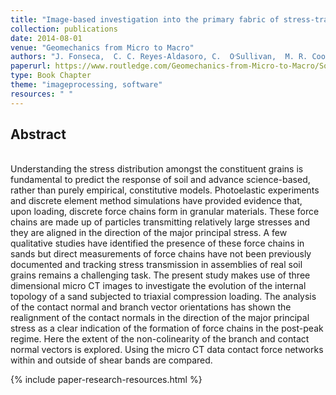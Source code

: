 ```yaml
---
title: "Image-based investigation into the primary fabric of stress-transmitting particles in sand"
collection: publications
date: 2014-08-01
venue: "Geomechanics from Micro to Macro"
authors: "J. Fonseca,  C. C. Reyes-Aldasoro, C.  O׳Sullivan,  M. R. Coop"
paperurl: https://www.routledge.com/Geomechanics-from-Micro-to-Macro/Soga-Kumar-Biscontin-Kuo/p/book/9781138027077
type: Book Chapter
theme: "imageprocessing, software"
resources: " "
---
```

<h2> Abstract </h2>   <br>
Understanding the stress distribution amongst the constituent grains is fundamental to predict the response of soil and advance science-based, rather than purely empirical, constitutive models. Photoelastic experiments and discrete element method simulations have provided evidence that, upon loading, discrete force chains form in granular materials. These force chains are made up of particles transmitting relatively large stresses and they are aligned in the direction of the major principal stress. A few qualitative studies have identified the presence of these force chains in sands but direct measurements of force chains have not been previously documented and tracking stress transmission in assemblies of real soil grains remains a challenging task. The present study makes use of three dimensional micro CT images to investigate the evolution of the internal topology of a sand subjected to triaxial compression loading. The analysis of the contact normal and branch vector orientations has shown the realignment of the contact normals in the direction of the major principal stress as a clear indication of the formation of force chains in the post-peak regime. Here the extent of the non-colinearity of the branch and contact normal vectors is explored. Using the micro CT data contact force networks within and outside of shear bands are compared.

{% include paper-research-resources.html %}
